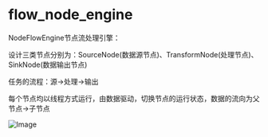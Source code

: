 # flow_node_engine

NodeFlowEngine节点流处理引擎：

设计三类节点分别为：SourceNode(数据源节点)、TransformNode(处理节点)、SinkNode(数据输出节点)

任务的流程：源->处理->输出

每个节点均以线程方式运行，由数据驱动，切换节点的运行状态，数据的流向为父节点->子节点


![Image](https://github.com/windyboyj/flow_node/blob/main/blob-image/img_1.png)

